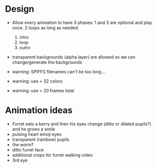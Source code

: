 # Design
* Allow every animation to have 3 phases: 1 and 3 are optional and play once.  2 loops as long as needed.
  1. intro
  2. loop
  3. outro
  
* transparent backgrounds (alpha layer) are allowed so we can change/generate the backgrounds
* warning: SPIFFS filenames can't be too long...
* warning: use < 32 colors
* warning: use < 20 frames total

# Animation ideas

* Furret eats a berry and then his eyes change (ditto or dilated pupils?) and he grows a smile
* pulsing heart emoji eyes
* transparent (rainbow) pupils
* the worm?
* ditto furret face
* additional crops for furret walking video
* 3rd eye